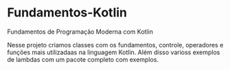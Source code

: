 # Fundamentos-Kotlin
Fundamentos de Programação Moderna com Kotlin

Nesse projeto criamos classes com os fundamentos, controle, operadores e funções mais utilizadaas na linguagem Kotlin. Além disso varioss exemplos de lambdas com um pacote completo com exemplos. 
